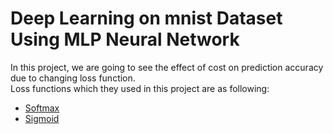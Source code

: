 # Deep Learning on mnist Dataset Using MLP Neural Network
In this project, we are going to see the effect of cost on prediction accuracy due to changing loss function.  
Loss functions which they used in this project are as following:  
* [Softmax](https://www.tensorflow.org/api_docs/python/tf/nn/softmax_cross_entropy_with_logits)
* [Sigmoid](https://www.tensorflow.org/api_docs/python/tf/nn/sigmoid_cross_entropy_with_logits)
